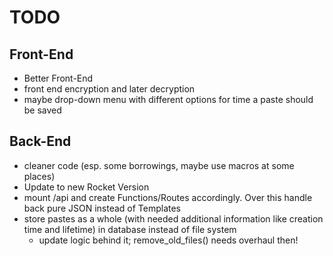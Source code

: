 # TODO

## Front-End
* Better Front-End
* front end encryption and later decryption
* maybe drop-down menu with different options for time a paste should be saved

## Back-End
* cleaner code (esp. some borrowings, maybe use macros at some places)
* Update to new Rocket Version
* mount /api and create Functions/Routes accordingly. Over this handle back pure JSON instead of Templates
* store pastes as a whole (with needed additional information like creation time and lifetime) in database instead of file system
  * update logic behind it; remove_old_files() needs overhaul then!
